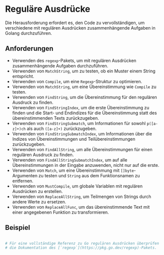 # Reguläre Ausdrücke

Die Herausforderung erfordert es, den Code zu vervollständigen, um verschiedene mit regulären Ausdrücken zusammenhängende Aufgaben in Golang durchzuführen.

## Anforderungen

- Verwenden des `regexp`-Pakets, um mit regulären Ausdrücken zusammenhängende Aufgaben durchzuführen.
- Verwenden von `MatchString`, um zu testen, ob ein Muster einem String entspricht.
- Verwenden von `Compile`, um eine `Regexp`-Struktur zu optimieren.
- Verwenden von `MatchString`, um eine Übereinstimmung wie `Compile` zu testen.
- Verwenden von `FindString`, um die Übereinstimmung für den regulären Ausdruck zu finden.
- Verwenden von `FindStringIndex`, um die erste Übereinstimmung zu finden und die Start- und Endindizes für die Übereinstimmung statt des übereinstimmenden Texts zurückzugeben.
- Verwenden von `FindStringSubmatch`, um Informationen für sowohl `p([a-z]+)ch` als auch `([a-z]+)` zurückzugeben.
- Verwenden von `FindStringSubmatchIndex`, um Informationen über die Indizes von Übereinstimmungen und Teilübereinstimmungen zurückzugeben.
- Verwenden von `FindAllString`, um alle Übereinstimmungen für einen regulären Ausdruck zu finden.
- Verwenden von `FindAllStringSubmatchIndex`, um auf alle Übereinstimmungen in der Eingabe anzuwenden, nicht nur auf die erste.
- Verwenden von `Match`, um eine Übereinstimmung mit `[]byte`-Argumenten zu testen und `String` aus dem Funktionsnamen zu entfernen.
- Verwenden von `MustCompile`, um globale Variablen mit regulären Ausdrücken zu erstellen.
- Verwenden von `ReplaceAllString`, um Teilmengen von Strings durch andere Werte zu ersetzen.
- Verwenden von `ReplaceAllFunc`, um das übereinstimmende Text mit einer angegebenen Funktion zu transformieren.

## Beispiel

```sh

# Für eine vollständige Referenz zu Go regulären Ausdrücken überprüfen
# die Dokumentation des [`regexp`](https://pkg.go.dev/regexp)-Pakets.
```
